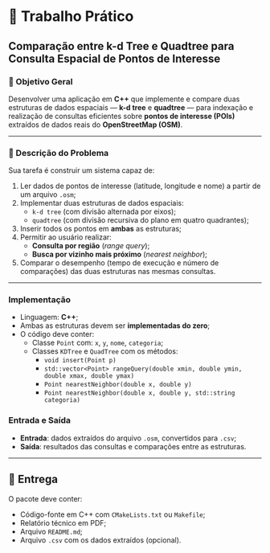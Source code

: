 
# 🧾 Trabalho Prático
## Comparação entre k-d Tree e Quadtree para Consulta Espacial de Pontos de Interesse

### 🎯 Objetivo Geral

Desenvolver uma aplicação em **C++** que implemente e compare duas estruturas de dados espaciais — **k-d tree** e **quadtree** — para indexação e realização de consultas eficientes sobre **pontos de interesse (POIs)** extraídos de dados reais do **OpenStreetMap (OSM)**.

---

### 📂 Descrição do Problema

Sua tarefa é construir um sistema capaz de:

1. Ler dados de pontos de interesse (latitude, longitude e nome) a partir de um arquivo `.osm`;
2. Implementar duas estruturas de dados espaciais:
   - `k-d tree` (com divisão alternada por eixos);
   - `quadtree` (com divisão recursiva do plano em quatro quadrantes);
3. Inserir todos os pontos em **ambas** as estruturas;
4. Permitir ao usuário realizar:
   - **Consulta por região** (*range query*);
   - **Busca por vizinho mais próximo** (*nearest neighbor*);
5. Comparar o desempenho (tempo de execução e número de comparações) das duas estruturas nas mesmas consultas.

---

### Implementação

- Linguagem: **C++**;
- Ambas as estruturas devem ser **implementadas do zero**;
- O código deve conter:
  - Classe `Point` com: `x`, `y`, `nome`, `categoria`;
  - Classes `KDTree` e `QuadTree` com os métodos:
    - `void insert(Point p)`
    - `std::vector<Point> rangeQuery(double xmin, double ymin, double xmax, double ymax)`
    - `Point nearestNeighbor(double x, double y)`
    - `Point nearestNeighbor(double x, double y, std::string categoria)`

### Entrada e Saída

- **Entrada**: dados extraídos do arquivo `.osm`, convertidos para `.csv`;
- **Saída**: resultados das consultas e comparações entre as estruturas.

---

## 📅 Entrega

O pacote deve conter:

- Código-fonte em C++ com `CMakeLists.txt` ou `Makefile`;
- Relatório técnico em PDF;
- Arquivo `README.md`;
- Arquivo `.csv` com os dados extraídos (opcional).
